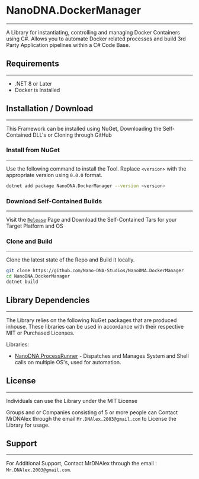 # NanoDNA.DockerManager
---
A Library for instantiating, controlling and managing Docker Containers using C#. Allows you to automate Docker related processes and build 3rd Party Application pipelines within a C# Code Base.

## Requirements
---
- .NET 8 or Later
- Docker is Installed

## Installation / Download
---
This Framework can be installed using NuGet, Downloading the Self-Contained DLL's or Cloning through GitHub

### Install from NuGet
---
Use the following command to install the Tool. Replace ``<version>`` with the appropriate version using ``0.0.0`` format.

```bash
dotnet add package NanoDNA.DockerManager --version <version>
```

### Download Self-Contained Builds
---
Visit the [``Release``](https://github.com/Nano-DNA-Studios/NanoDNA.DockerManager/releases) Page and Download the Self-Contained Tars for your Target Platform and OS

### Clone and Build
---
Clone the latest state of the Repo and Build it locally.

```bash
git clone https://github.com/Nano-DNA-Studios/NanoDNA.DockerManager
cd NanoDNA.DockerManager
dotnet build
```

## Library Dependencies
---
The Library relies on the following NuGet packages that are produced inhouse. These libraries can be used in accordance with their respective MIT or Purchased Licenses.

Libraries: 
- [NanoDNA.ProcessRunner](https://github.com/Nano-DNA-Studios/NanoDNA.ProcessRunner) - Dispatches and Manages System and Shell calls on multiple OS's, used for automation.
## License
---
Individuals can use the Library under the MIT License

Groups and or Companies consisting of 5 or more people can Contact MrDNAlex through the email ``Mr.DNAlex.2003@gmail.com`` to License the Library for usage. 

## Support
---
For Additional Support, Contact MrDNAlex through the email : ``Mr.DNAlex.2003@gmail.com``.